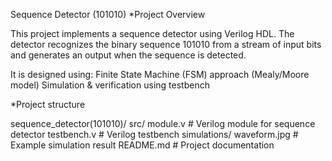 Sequence Detector (101010)
*Project Overview

This project implements a sequence detector using Verilog HDL.
The detector recognizes the binary sequence 101010 from a stream of input bits and generates an output when the sequence is detected.

It is designed using:
Finite State Machine (FSM) approach (Mealy/Moore model)
Simulation & verification using testbench

*Project structure

 sequence_detector(101010)/
 src/
module.v          # Verilog module for sequence detector
testbench.v       # Verilog testbench
 simulations/
 waveform.jpg      # Example simulation result
 README.md             # Project documentation


